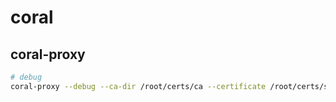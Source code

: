 # coral

## coral-proxy

```bash
# debug
coral-proxy --debug --ca-dir /root/certs/ca --certificate /root/certs/server.crt --private-key /root/certs/server.key --port 9000 --cpui 0 --nums 3 --addresses 127.0.0.1:9001
```